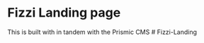 # Fizzi Landing page

This is built with in tandem with the Prismic CMS
#   F i z z i - L a n d i n g  
 